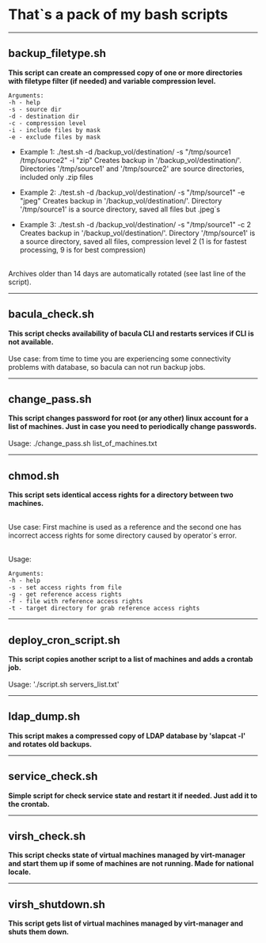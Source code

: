 # That`s a pack of my bash scripts
____
## backup_filetype.sh ##

**This script can create an compressed copy of one or more directories with filetype filter (if needed) and variable compression level.**

```
Arguments:
-h - help
-s - source dir
-d - destination dir
-c - compression level
-i - include files by mask
-e - exclude files by mask
```

* Example 1: ./test.sh -d /backup_vol/destination/ -s "/tmp/source1 /tmp/source2" -i "zip"
Creates backup in '/backup_vol/destination/'. Directories '/tmp/source1' and '/tmp/source2' are source directories, included only .zip files

* Example 2: ./test.sh -d /backup_vol/destination/ -s "/tmp/source1" -e "jpeg"
Creates backup in '/backup_vol/destination/'. Directory '/tmp/source1' is a source directory, saved all files but .jpeg`s

* Example 3: ./test.sh -d /backup_vol/destination/ -s "/tmp/source1" -c 2
Creates backup in '/backup_vol/destination/'. Directory '/tmp/source1' is a source directory, saved all files, compression level 2 (1 is for fastest processing, 9 is for best compression)
 <br />
Archives older than 14 days are automatically rotated (see last line of the script).

____
## bacula_check.sh ##

**This script checks availability of bacula CLI and restarts services if CLI is not available.**  <br />
<br />
Use case: from time to time you are experiencing some connectivity problems with database, so bacula can not run backup jobs.

____
## change_pass.sh ##
**This script changes password for root (or any other) linux account for a list of machines. Just in case you need to periodically change passwords.** <br />
<br />
Usage: ./change_pass.sh list_of_machines.txt

____
## chmod.sh
**This script sets identical access rights for a directory between two machines.** <br />

<br />Use case: First machine is used as a reference and the second one has incorrect access rights for some directory caused by operator`s error. <br />

<br />Usage:
```
Arguments:
-h - help
-s - set access rights from file
-g - get reference access rights
-f - file with reference access rights
-t - target directory for grab reference access rights
```
____
## deploy_cron_script.sh ##
**This script copies another script to a list of machines and adds a crontab job.**<br />
<br />Usage: './script.sh servers_list.txt'

____
## ldap_dump.sh ##
**This script makes a compressed copy of LDAP database by 'slapcat -l' and rotates old backups.**

____
## service_check.sh ##
**Simple script for check service state and restart it if needed. Just add it to the crontab.**

____
## virsh_check.sh ##
**This script checks state of virtual machines managed by virt-manager and start them up if some of machines are not running. Made for national locale.**

____
## virsh_shutdown.sh ##
**This script gets list of virtual machines managed by virt-manager and shuts them down.**
